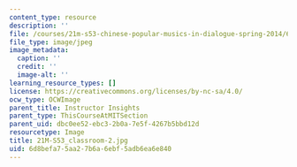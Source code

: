 ```yaml
---
content_type: resource
description: ''
file: /courses/21m-s53-chinese-popular-musics-in-dialogue-spring-2014/6d8befa75aa27b6a6ebf5adb6ea6e840_21M-S53_classroom-2.jpg
file_type: image/jpeg
image_metadata:
  caption: ''
  credit: ''
  image-alt: ''
learning_resource_types: []
license: https://creativecommons.org/licenses/by-nc-sa/4.0/
ocw_type: OCWImage
parent_title: Instructor Insights
parent_type: ThisCourseAtMITSection
parent_uid: dbc0ee52-ebc3-2b0a-7e5f-4267b5bbd12d
resourcetype: Image
title: 21M-S53_classroom-2.jpg
uid: 6d8befa7-5aa2-7b6a-6ebf-5adb6ea6e840
---
```


